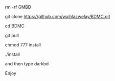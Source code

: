 rm -rf GMBD

git clone https://github.com/waihlazwelay/BDMC.git

cd BDMC 

git pull

chmod 777 install

./install

and then type darkbd

Enjoy 
